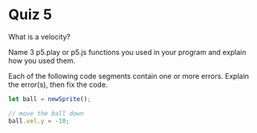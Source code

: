 # Quiz 5

What is a velocity?

Name 3 p5.play or p5.js functions you used in your program and explain how you used them.

Each of the following code segments contain one or more errors. Explain the error(s), then fix the code.

```js
let ball = newSprite();
```

```js
// move the ball down
ball.vel.y = -10;
```

